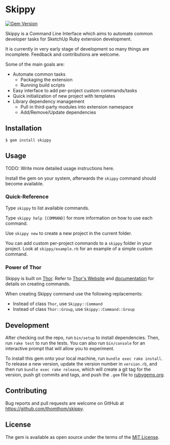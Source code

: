# Skippy

[![Gem Version](https://badge.fury.io/rb/skippy.svg)](https://badge.fury.io/rb/skippy)

Skippy is a Command Line Interface which aims to automate common developer tasks for SketchUp Ruby extension development.

It is currently in very early stage of development so many things are incomplete. Feedback and contributions are welcome.

Some of the main goals are:

* Automate common tasks
  * Packaging the extension
  * Running build scripts
* Easy interface to add per-project custom commands/tasks
* Quick initialization of new project with templates
* Library dependency management
  * Pull in third-party modules into extension namespace
  * Add/Remove/Update dependencies

## Installation

    $ gem install skippy

## Usage

TODO: Write more detailed usage instructions here.

Install the gem on your system, afterwards the `skippy` command should become available.

### Quick-Reference

Type `skippy` to list available commands.

Type `skippy help [COMMAND]` for more information on how to use each command.

Use `skippy new` to create a new project in the current folder.

You can add custom per-project commands to a `skippy` folder in your project. Look at `skippy/example.rb` for an example of a simple custom command.

### Power of Thor

Skippy is built on [Thor](https://github.com/erikhuda/thor). Refer to [Thor's Website](http://whatisthor.com/) and [documentation](http://www.rubydoc.info/github/wycats/thor/index) for details on creating commands.

When creating Skippy command use the following replacements:

* Instead of class `Thor`, use `Skippy::Command`
* Instead of class `Thor::Group`, use `Skippy::Command::Group`

## Development

After checking out the repo, run `bin/setup` to install dependencies. Then, run `rake test` to run the tests. You can also run `bin/console` for an interactive prompt that will allow you to experiment.

To install this gem onto your local machine, run `bundle exec rake install`. To release a new version, update the version number in `version.rb`, and then run `bundle exec rake release`, which will create a git tag for the version, push git commits and tags, and push the `.gem` file to [rubygems.org](https://rubygems.org).

## Contributing

Bug reports and pull requests are welcome on GitHub at https://github.com/thomthom/skippy.


## License

The gem is available as open source under the terms of the [MIT License](http://opensource.org/licenses/MIT).

